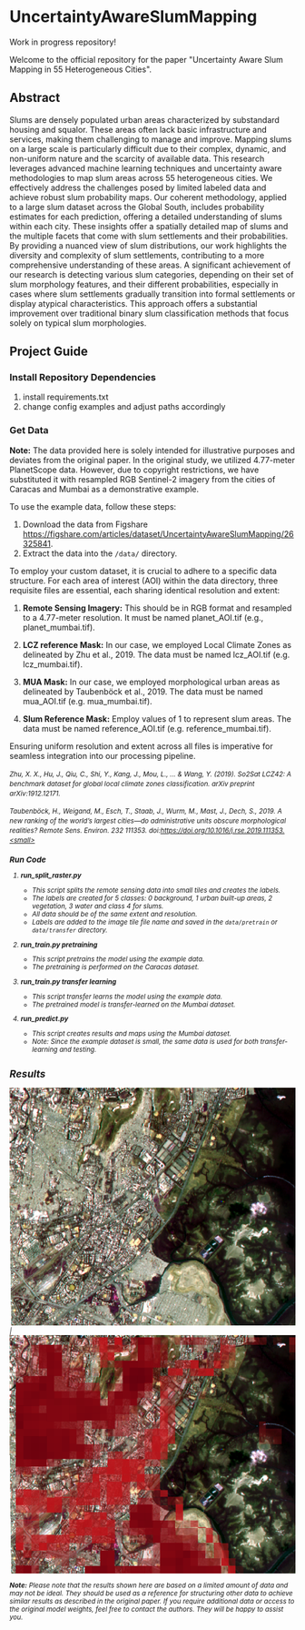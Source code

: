 # UncertaintyAwareSlumMapping

Work in progress repository!

Welcome to the official repository for the paper "Uncertainty Aware Slum Mapping in 55 Heterogeneous Cities".

## Abstract

Slums are densely populated urban areas characterized by substandard housing and squalor. These areas often lack basic infrastructure and services, making them challenging to manage and improve. Mapping slums on a large scale is particularly difficult due to their complex, dynamic, and non-uniform nature and the scarcity of available data. This research leverages advanced machine learning techniques and uncertainty aware methodologies to map slum areas across 55 heterogeneous cities. We effectively address the challenges posed by limited labeled data and achieve robust slum probability maps. Our coherent methodology, applied to a large slum dataset across the Global South, includes probability estimates for each prediction, offering a detailed understanding of slums within each city. These insights offer a spatially detailed map of slums and the multiple facets that come with slum settlements and their probabilities. By providing a nuanced view of slum distributions, our work highlights the diversity and complexity of slum settlements, contributing to a more comprehensive understanding of these areas. A significant achievement of our research is detecting various slum categories, depending on their set of slum morphology features, and their different probabilities, especially in cases where slum settlements gradually transition into formal settlements or display atypical characteristics. This approach offers a substantial improvement over traditional binary slum classification methods that focus solely on typical slum morphologies.

## Project Guide

### **Install Repository Dependencies**

1. install requirements.txt
2. change config examples and adjust paths accordingly

### **Get Data**

**Note:** The data provided here is solely intended for illustrative purposes and deviates from the original paper. In the original study, we utilized 4.77-meter PlanetScope data. However, due to copyright restrictions, we have substituted it with resampled RGB Sentinel-2 imagery from the cities of Caracas and Mumbai as a demonstrative example.

To use the example data, follow these steps:

1. Download the data from Figshare https://figshare.com/articles/dataset/UncertaintyAwareSlumMapping/26325841.
2. Extract the data into the `/data/` directory.

To employ your custom dataset, it is crucial to adhere to a specific data structure. For each area of interest (AOI) within the data directory, three requisite files are essential, each sharing identical resolution and extent:

1. **Remote Sensing Imagery:** This should be in RGB format and resampled to a 4.77-meter resolution. It must be named planet_AOI.tif (e.g., planet_mumbai.tif).

2. **LCZ reference Mask:** In our case, we employed Local Climate Zones as delineated by Zhu et al., 2019. The data must be named lcz_AOI.tif (e.g. lcz_mumbai.tif).

3. **MUA Mask:** In our case, we employed morphological urban areas as delineated by Taubenböck et al., 2019. The data must be named mua_AOI.tif (e.g. mua_mumbai.tif).

4. **Slum Reference Mask:** Employ values of 1 to represent slum areas. The data must be named reference_AOI.tif (e.g. reference_mumbai.tif).

Ensuring uniform resolution and extent across all files is imperative for seamless integration into our processing pipeline.

<small><i>Zhu, X. X., Hu, J., Qiu, C., Shi, Y., Kang, J., Mou, L., ... & Wang, Y. (2019). So2Sat LCZ42: A benchmark dataset for global local climate zones classification. arXiv preprint arXiv:1912.12171.</i></small>

<small><i>Taubenböck, H., Weigand, M., Esch, T., Staab, J., Wurm, M., Mast, J., Dech,
S., 2019. A new ranking of the world’s largest cities—do administrative
units obscure morphological realities? Remote Sens. Environ. 232
111353. doi:https://doi.org/10.1016/j.rse.2019.111353.<small><i>


### **Run Code**

1. **run_split_raster.py**
    - This script splits the remote sensing data into small tiles and creates the labels.
    - The labels are created for 5 classes: 0 background, 1 urban built-up areas, 2 vegetation, 3 water and class 4 for slums.
    - All data should be of the same extent and resolution.
    - Labels are added to the image tile file name and saved in the `data/pretrain` or `data/transfer` directory.

2. **run_train.py pretraining** 
    - This script pretrains the model using the example data.
    - The pretraining is performed on the Caracas dataset.

3. **run_train.py transfer learning**
    - This script transfer learns the model using the example data.
    - The pretrained model is transfer-learned on the Mumbai dataset.

4. **run_predict.py**
    - This script creates results and maps using the Mumbai dataset.
    - Note: Since the example dataset is small, the same data is used for both transfer-learning and testing.

## Results

![Mumbai Sentinel-2](https://github.com/stark-t/UncertaintyAwareSlumMapping/blob/2f8c7bc59d8c69a236dcccb3b98a75bd8227778b/readme_images/mumbai1.png) | ![Slum Probability](https://github.com/stark-t/UncertaintyAwareSlumMapping/blob/2f8c7bc59d8c69a236dcccb3b98a75bd8227778b/readme_images/mumbai2.png)

**Note:** Please note that the results shown here are based on a limited amount of data and may not be ideal. They should be used as a reference for structuring other data to achieve similar results as described in the original paper. If you require additional data or access to the original model weights, feel free to contact the authors. They will be happy to assist you.